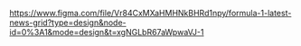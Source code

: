 https://www.figma.com/file/Vr84CxMXaHMHNkBHRd1npy/formula-1-latest-news-grid?type=design&node-id=0%3A1&mode=design&t=xgNGLbR67aWpwaVJ-1